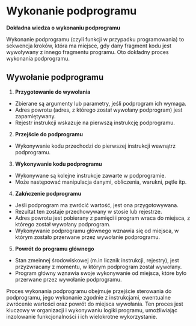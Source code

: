 # **Wykonanie podprogramu**

**Dokładna wiedza o wykonaniu podprogramu**

Wykonanie podprogramu (czyli funkcji w przypadku programowania) to sekwencja kroków, która ma miejsce, gdy dany fragment kodu jest wywoływany z innego fragmentu programu. Oto dokładny proces wykonania podprogramu.

## **Wywołanie podprogramu**

1. **Przygotowanie do wywołania**

-   Zbierane są argumenty lub parametry, jeśli podprogram ich wymaga.
-   Adres powrotu (adres, z którego został wywołany podprogram) jest zapamiętywany.
-   Rejestr instrukcji wskazuje na pierwszą instrukcję podprogramu.

2. **Przejście do podprogramu**

-   Wykonywanie kodu przechodzi do pierwszej instrukcji wewnątrz podprogramu.

3. **Wykonywanie kodu podprogramu**

-   Wykonywane są kolejne instrukcje zawarte w podprogramie.
-   Może następować manipulacja danymi, obliczenia, warukni, pętle itp.

4. **Zakńczenie podprogramu**

-   Jeśli podprogram ma zwrócić wartość, jest ona przygotowywana.
-   Rezultat ten zostaje przechowywany w stosie lub rejestrze.
-   Adres powrotu jest pobierany z pamięci i program wraca do miejsca, z którego został wywołany podprogram.
-   Wykonywanie podprogramu głównego wznawia się od miejsca, w którym zostało przerwane przez wywołanie podprogramu.

5. **Powrót do programu głównego**

-   Stan zmeinnej środowiskowej (m.in licznik instrukcji, rejestry), jest przyzwracany z momentu, w którym podprogram został wywołany.
-   Program główny wznawia swoje wykonywanie od miejsca, które było przerwane przez wywołanie podprogramu.

Proces wykonania podprogramu obejmuje przejście sterowania do podprogramu, jego wykonanie zgodnie z instrukcjami, ewentualne zwrócenie wartości oraz powrót do miejsca wywołania. Ten proces jest kluczowy w organizacji i wykonywaniu logiki programu, umożliwiając inzolowanie funkcjonalności i ich wielokrotne wykorzystanie.
